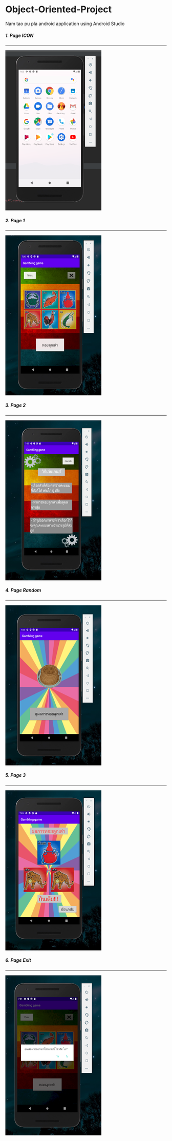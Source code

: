 # Object-Oriented-Project
Nam tao pu pla android application using Android Studio

<h5>1. Page ICON</h5><hr style"color:gray;">
<img src="images/PageIcon.png" width="300" height="500"></img>
<h5>2. Page 1</h5><hr style"color:gray;">
<img src="images/Page 1.png" width="300" height="500"></img>
<h5>3. Page 2</h5><hr style"color:gray;">
<img src="images/Page2.png" width="300" height="500"></img>
<h5>4. Page Random</h5><hr style"color:gray;">
<img src="images/PageRandom.png" width="300" height="500"></img>
<h5>5. Page 3</h5><hr style"color:gray;">
<img src="images/Page3.png" width="300" height="500"></img>
<h5>6. Page Exit</h5><hr style"color:gray;">
<img src="images/Page1Exit.png" width="300" height="500"></img>
